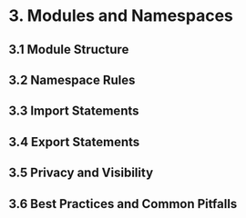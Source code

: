 # 3. Modules and Namespaces

## 3.1 Module Structure

## 3.2 Namespace Rules

## 3.3 Import Statements

## 3.4 Export Statements

## 3.5 Privacy and Visibility

## 3.6 Best Practices and Common Pitfalls
